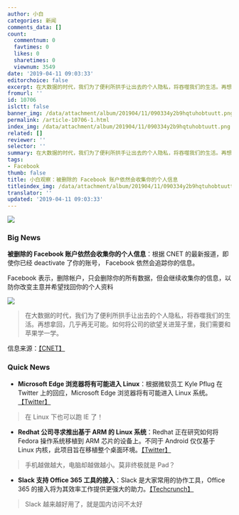 ```yaml
---
author: 小白
categories: 新闻
comments_data: []
count:
  commentnum: 0
  favtimes: 0
  likes: 0
  sharetimes: 0
  viewnum: 3549
date: '2019-04-11 09:03:33'
editorchoice: false
excerpt: 在大数据的时代，我们为了便利所拱手让出去的个人隐私，将吞噬我们的生活。再想拿回，几乎再无可能。如何将公司的欲望关进笼子里，我们需要和苹果学一学。
fromurl: ''
id: 10706
islctt: false
banner_img: /data/attachment/album/201904/11/090334y2b9hqtuhobtuutt.png
permalink: /article-10706-1.html
index_img: /data/attachment/album/201904/11/090334y2b9hqtuhobtuutt.png
related: []
reviewer: ''
selector: ''
summary: 在大数据的时代，我们为了便利所拱手让出去的个人隐私，将吞噬我们的生活。再想拿回，几乎再无可能。如何将公司的欲望关进笼子里，我们需要和苹果学一学。
tags:
- Facebook
thumb: false
title: 小白观察：被删除的 Facebook 账户依然会收集你的个人信息
titleindex_img: /data/attachment/album/201904/11/090334y2b9hqtuhobtuutt.png
translator: ''
updated: '2019-04-11 09:03:33'
---
```


![](/data/attachment/album/201904/11/090334y2b9hqtuhobtuutt.png)


### Big News


**被删除的 Facebook 账户依然会收集你的个人信息**：根据 CNET 的最新报道，即使你已经 deactivate 了你的账号， Facebook 依然会追踪你的信息。


Facebook 表示，删除帐户，只会删除你的所有数据，但会继续收集你的信息，以防你改变主意并希望找回你的个人资料


![](/data/attachment/album/201904/11/090317nf3xmjiluvd0ckzn.png)



> 
> 在大数据的时代，我们为了便利所拱手让出去的个人隐私，将吞噬我们的生活。再想拿回，几乎再无可能。如何将公司的欲望关进笼子里，我们需要和苹果学一学。
> 
> 
> 


信息来源：[【CNET】](https://www.cnet.com/news/facebook-is-still-tracking-you-after-you-deactivate-your-account/)


### Quick News


* **Microsoft Edge 浏览器将有可能进入 Linux**：根据微软员工 Kyle Pflug 在 Twitter 上的回应，Microsoft Edge 浏览器将有可能进入 Linux 系统。[【Twitter】](https://twitter.com/kylealden/status/1115307632124780545?ref_src=twsrc%5Etfw%7Ctwcamp%5Etweetembed%7Ctwterm%5E1115307632124780545&ref_url=https%3A%2F%2Fwww.omgubuntu.co.uk%2F2019%2F04%2Fmicrosoft-edge-may-come-to-linux-eventually-just-not-right-now)



> 
> 在 Linux 下也可以跑 IE 了！
> 
> 
>
* **Redhat 公司寻求推出基于 ARM 的 Linux 系统**：Redhat 正在研究如何将 Fedora 操作系统移植到 ARM 芯片的设备上。不同于 Android 仅仅基于 Linux 内核，此项目旨在移植整个桌面环境。[【Twitter】](https://twitter.com/nullr0ute/status/1114903426624704512?ref_src=twsrc%5Etfw%7Ctwcamp%5Etweetembed%7Ctwterm%5E1114903426624704512&ref_url=https%3A%2F%2Fwww.omgubuntu.co.uk%2F2019%2F04%2Fthings-are-looking-up-for-linux-on-arm-laptops)



> 
> 手机越做越大，电脑却越做越小。莫非终极就是 Pad？
> 
> 
>
* **Slack 支持 Office 365 工具的接入**：Slack 是大家常用的协作工具，Office 365 的接入将为其效率工作提供更强大的助力。[【Techcrunch】](https://techcrunch.cn/2019/04/10/slack-integration-with-office-365-one-more-step-toward-total-enterprise-integration/)



> 
> Slack 越来越好用了，就是国内访问不太好
> 
> 
>